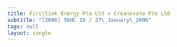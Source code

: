 ```yaml
---
title: Firstlink Energy Pte Ltd v Creanovate Pte Ltd
subtitle: "[2006] SGHC 19 / 27\_January\_2006"
tags: null
layout: single
---
```


